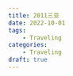 ```yaml
---
title: 2011三亚
date: 2022-10-01
tags:
    - Traveling
categories:
    - Traveling
draft: true
---
```

